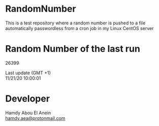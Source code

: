 # RandomNumber    
This is a test repository where a random number is pushed to a file automatically passwordless from a cron job in my Linux CentOS server    
# Random Number of the last run   
26399
      
Last update (GMT +1)    
11/21/20 10:00:01
# Developer    
Hamdy Abou El Anein   
hamdy.aea@protonmail.com
